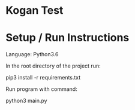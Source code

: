 # Kogan Test

# Setup / Run Instructions

Language: Python3.6

In the root directory of the project run:

pip3 install -r requirements.txt

Run program with command:

python3 main.py
